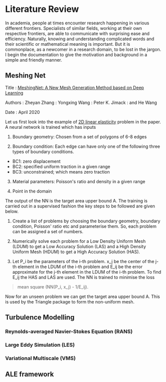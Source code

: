 # Literature Review

In academia,
people at times encounter research happening
in various different frontiers.
Specialists of similar fields,
working at their own respective frontiers,
are able to communicate
with surprising ease and efficiency.
Naturally,
knowing and understanding complicated words
and their scientific or mathematical meaning
is important.
But it is commonplace,
as a newcomer in a research domain,
to be lost in the jargon.
I begin the documentation
to give the motivation and background
in a simple and friendly manner.

## Meshing Net

Title
: [MeshingNet: A New Mesh Generation Method based on Deep Learning](https://arxiv.org/abs/2004.07016)

Authors
: Zheyan Zhang
: Yongxing Wang
: Peter K. Jimack
: and He Wang

Date
: April 2020


Let us first look into the example of
[2D linear elasticity](notes/lin_elasc_2d.pdf) problem in the paper.
A neural network is trained which has inputs

1. Boundary geometry:
Chosen from a set of polygons of 6-8 edges

2. Boundary condition:
Each edge can have only one of the following
three types of boundary conditions.
- BC1: zero displacement
- BC2: specified uniform traction in a given range
- BC3: unconstrained; which means zero traction

3. Material parameters:
Poisson's ratio and density in a given range

4. Point in the domain

The output of the NN is the target area upper bound A.
The training is carried out in a supervised fashion
the key steps to be followed are given below.

1. Create a list of problems by choosing the
boundary geometry, boundary condition, Poisson' ratio etc
and parameterise them.
So, each problem can be assigned a set of numbers.

2. Numerically solve each problem for a
Low Density Uniform Mesh (LDUM) to get a Low Accuracy Solution (LAS)
and a High Density Uniform Mesh (HDUM) to get a High Accuracy Solution (HAS).

3. Let P_i be the parameters of the i-th problem.
x_j be the center of the j-th element in the LDUM of the i-th problem
and E_ij be the error approximate for the j-th element in the LDUM of the i-th problem.
To find E_ij the HAS and LAS are used.
The NN is trained to minimise the loss

> mean square (NN(P_i, x_j) - 1/E_ij).

Now for an unseen problem we can get the
target area upper bound A.
This is used by the Triangle package
to form the non-uniform mesh.

## Turbulence Modelling

### Reynolds-averaged Navier-Stokes Equation (RANS)

### Large Eddy Simulation (LES)

### Variational Multiscale (VMS)

## ALE framework

